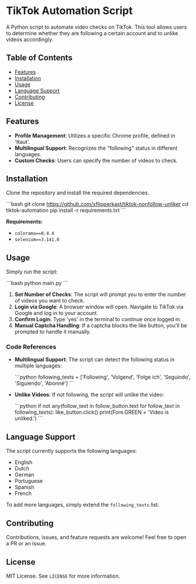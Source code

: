 # TikTok Automation Script

A Python script to automate video checks on TikTok. This tool allows users to determine whether they are following a certain account and to unlike videos accordingly.

## Table of Contents
- [Features](#features)
- [Installation](#installation)
- [Usage](#usage)
- [Language Support](#language-support)
- [Contributing](#contributing)
- [License](#license)

## Features

- **Profile Management**: Utilizes a specific Chrome profile, defined in 'ttaut'.
- **Multilingual Support**: Recognizes the "following" status in different languages.
- **Custom Checks**: Users can specify the number of videos to check.

## Installation

Clone the repository and install the required dependencies.

\`\`\`bash
git clone https://github.com/xflipperkast/tiktok-nonfollow-unliker
cd tiktok-automation
pip install -r requirements.txt
\`\`\`

**Requirements:**

- `colorama==0.4.4`
- `selenium==3.141.0`

## Usage

Simply run the script:

\`\`\`bash
python main.py
\`\`\`

1. **Set Number of Checks**: The script will prompt you to enter the number of videos you want to check.
2. **Login via Google**: A browser window will open. Navigate to TikTok via Google and log in to your account.
3. **Confirm Login**: Type 'yes' in the terminal to continue once logged in.
4. **Manual Captcha Handling**: If a captcha blocks the like button, you'll be prompted to handle it manually.

### Code References

- **Multilingual Support**: The script can detect the following status in multiple languages:

    \`\`\`python
    following_texts = ['Following', 'Volgend', 'Folge ich', 'Seguindo', 'Siguiendo', 'Abonné']
    \`\`\`

- **Unlike Videos**: If not following, the script will unlike the video:

    \`\`\`python
    if not any(follow_text in follow_button.text for follow_text in following_texts):
        like_button.click()
        print(Fore.GREEN + 'Video is unliked.')
    \`\`\`

## Language Support

The script currently supports the following languages:
- English
- Dutch
- German
- Portuguese
- Spanish
- French

To add more languages, simply extend the `following_texts` list.

## Contributing

Contributions, issues, and feature requests are welcome! Feel free to open a PR or an issue.

## License

MIT License. See `LICENSE` for more information.
